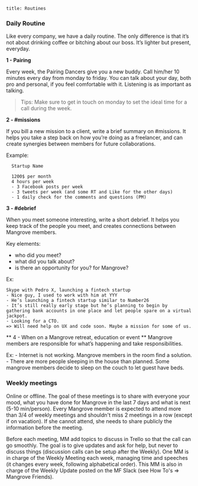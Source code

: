 ```
title: Routines
```

### Daily Routine

Like every company, we have a daily routine. The only difference is that it’s not about drinking coffee or bitching about our boss. It’s lighter but present, everyday.


****1 - Pairing****

Every week, the Pairing Dancers give you a new buddy. Call him/her 10 minutes every day from monday to friday. You can talk about your day, both pro and personal, if you feel comfortable with it. Listening is as important as talking.

> Tips: Make sure to get in touch on monday to set the ideal time for a call during the week.



**2 - #missions**

If you bill a new mission to a client, write a brief summary on #missions. It helps you take a step back on how you’re doing as a freelancer, and can create synergies between members for future collaborations.

Example:

      Startup Name

      1200$ per month
      4 hours per week
      - 3 Facebook posts per week
      - 3 tweets per week (and some RT and Like for the other days)
      - 1 daily check for the comments and questions (PM)



**3 - #debrief**

When you meet someone interesting, write a short debrief. It helps you keep track of the people you meet, and creates connections between Mangrove members.

Key elements:
- who did you meet?
- what did you talk about?
- is there an opportunity for you? for Mangrove?

Ex:

    Skype with Pedro X, launching a fintech startup
    - Nice guy, I used to work with him at YYY
    - He’s launching a fintech startup similar to Number26
    - It’s still really early stage but he’s planning to begin by gathering bank accounts in one place and let people spare on a virtual jackpot.
    - Looking for a CTO.
    => Will need help on UX and code soon. Maybe a mission for some of us.


** 4 - When on a Mangrove retreat, education or event
**
Mangrove members are responsible for what’s happening and take responsibilities.

Ex:
     -  Internet is not working. Mangrove members in the room find a solution.
      - There are more people sleeping in the house than planned. Some mangrove members decide to sleep on the couch to let guest have beds.


### Weekly meetings
Online or offline.
The goal of these meetings is to share with everyone your mood, what you have done for Mangrove in the last 7 days and what is next (5-10 min/person).
Every Mangrove member is expected to attend more than 3/4 of weekly meetings and shouldn't miss 2 meetings in a row (except if on vacation).
If she cannot attend, she needs to share publicly the information before the meeting.

Before each meeting, MM add topics to discuss in Trello so that the call can go smoothly. The goal is to give updates and ask for help, but never to discuss things (discussion calls can be setup after the Weekly).
One MM is in charge of the Weekly Meeting each week, managing time and speeches (it changes every week, following alphabetical order). This MM is also in charge of the Weekly Update posted on the MF Slack (see How To's => Mangrove Friends).
